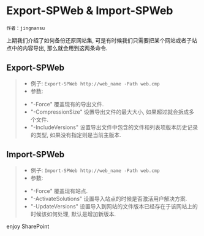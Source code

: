 # Export-SPWeb &amp; Import-SPWeb
	作者：jingnansu

上期我们介绍了如何备份还原网站集, 可是有时候我们只需要把某个网站或者子站点中的内容导出, 那么就会用到这两条命令.

## Export-SPWeb
> - 例子: `Export-SPWeb http://web_name -Path web.cmp`
> - 参数:
>  + "-Force" 覆盖现有的导出文件.
>  + "-CompressionSize" 设置导出文件的最大大小, 如果超过就会拆成多个文件.
>  + "-IncludeVersions" 设置导出文件中包含的文件和列表项版本历史记录的类型, 如果没有指定则是当前主版本.

## Import-SPWeb
> - 例子: `Import-SPWeb http://web_name -Path web.cmp`
> - 参数:
>  + "-Force" 覆盖现有站点.
>  + "-ActivateSolutions" 设置导入站点的时候是否激活用户解决方案.
>  + "-UpdateVersions" 设置导入到网站的文件版本已经存在于该网站上的时候该如何处理, 默认是增加新版本.

enjoy SharePoint
